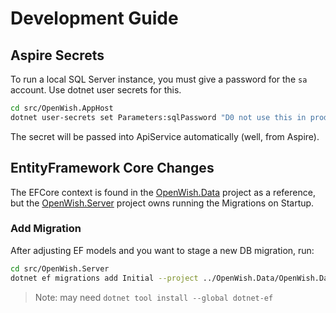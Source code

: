 # Development Guide

## Aspire Secrets

To run a local SQL Server instance, you must give a password for the `sa` account. Use dotnet user secrets for this.

```bash
cd src/OpenWish.AppHost
dotnet user-secrets set Parameters:sqlPassword "D0 not use this in prod!"
```

The secret will be passed into ApiService automatically (well, from Aspire).

## EntityFramework Core Changes

The EFCore context is found in the [OpenWish.Data](./src/OpenWish.Data) project as a reference, but the [OpenWish.Server](./src/OpenWish.Server) project owns running the Migrations on Startup. 

### Add Migration

After adjusting EF models and you want to stage a new DB migration, run:

```bash
cd src/OpenWish.Server
dotnet ef migrations add Initial --project ../OpenWish.Data/OpenWish.Data.csproj
```

> Note: may need `dotnet tool install --global dotnet-ef`